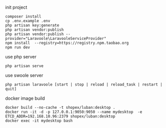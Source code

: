 init project 
```
composer install
cp .env.example .env
php artisan key:generate
php artisan vendor:publish
php artisan vendor:publish --provider="Laravoole\LaravooleServiceProvider"
npm install  --registry=https://registry.npm.taobao.org
npm run dev

```

use php server
```
php artisan serve
```

use swoole server

```
php artisan laravoole [start | stop | reload | reload_task | restart | quit]
```

docker image build

```
docker build --no-cache -t shopex/luban:desktop .
docker run -it -d -p 127.0.0.1:9050:9050 --name mydesktop  -e ETCD_ADDR=192.168.10.96:2379 shopex/luban:desktop
docker exec -it mydesktop bash

```